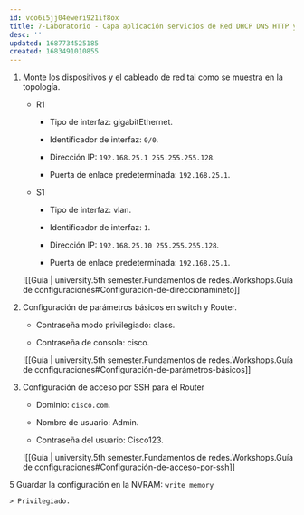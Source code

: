 ```yaml
---
id: vco6i5jj04eweri921if8ox
title: 7-Laboratorio - Capa aplicación servicios de Red DHCP DNS HTTP y TFTP
desc: ''
updated: 1687734525185
created: 1683491010855
---
```


1. Monte los dispositivos y el cableado de red tal como se muestra en la topología.

    - R1

		- Tipo de interfaz: gigabitEthernet.

		- Identificador de interfaz: `0/0`.

		- Dirección IP: `192.168.25.1 255.255.255.128`.

		- Puerta de enlace predeterminada: `192.168.25.1`.

    - S1

		- Tipo de interfaz: vlan.

		- Identificador de interfaz: `1`.

		- Dirección IP: `192.168.25.10 255.255.255.128`.

		- Puerta de enlace predeterminada: `192.168.25.1`.

	![[Guía | university.5th semester.Fundamentos de redes.Workshops.Guía de configuraciones#Configuracion-de-direccionamineto]]

2. Configuración de parámetros básicos en switch y Router.

	- Contraseña modo privilegiado: class.

	- Contraseña de consola: cisco.

	![[Guía | university.5th semester.Fundamentos de redes.Workshops.Guía de configuraciones#Configuración-de-parámetros-básicos]]

3. Configuración de acceso por SSH para el Router

	- Dominio: `cisco.com`.

	- Nombre de usuario: Admin.

	- Contraseña del usuario: Cisco123.

    ![[Guía | university.5th semester.Fundamentos de redes.Workshops.Guía de configuraciones#Configuración-de-acceso-por-ssh]]

5 Guardar la configuración en la NVRAM: `write memory`

    > Privilegiado.
